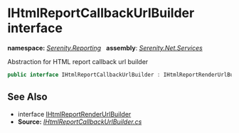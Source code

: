 # IHtmlReportCallbackUrlBuilder interface
**namespace:** *[Serenity.Reporting](../README.md#serenity.reporting-namespace)*   **assembly**: *[Serenity.Net.Services](../README.md)*

Abstraction for HTML report callback url builder

```csharp
public interface IHtmlReportCallbackUrlBuilder : IHtmlReportRenderUrlBuilder
```

## See Also

* interface [IHtmlReportRenderUrlBuilder](IHtmlReportRenderUrlBuilder.md)
* **Source:** *[IHtmlReportCallbackUrlBuilder.cs](https://github.com/serenity-is/Serenity/blob/master/src/Serenity.Net.Services/Reporting/HtmlToPdf/IHtmlReportCallbackUrlBuilder.cs)*